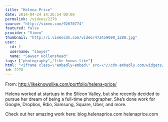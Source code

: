 ```yaml
---
title: "Helena Price"
date: 2014-04-24 14:26:54 00:00
permalink: /videos/2278
source: "http://vimeo.com/92670774"
featured: false
provider: "Vimeo"
thumbnail: "http://i.vimeocdn.com/video/472459090_1280.jpg"
user:
  id: 1
  username: "sawyer"
  name: "Sawyer Hollenshead"
tags: ["photography","like knows like"]
html: "<iframe class=\"embedly-embed\" src=\"//cdn.embedly.com/widgets/media.html?src=http%3A%2F%2Fplayer.vimeo.com%2Fvideo%2F92670774&wmode=transparent&src_secure=1&url=http%3A%2F%2Fvimeo.com%2F92670774&image=http%3A%2F%2Fi.vimeocdn.com%2Fvideo%2F472459090_1280.jpg&key=daaebf4d9cdd46779200162d0ca86e20&type=text%2Fhtml&schema=vimeo\" width=\"1280\" height=\"720\" scrolling=\"no\" frameborder=\"0\" allowfullscreen></iframe>"
id: 2278
---
```


From: http://likeknowslike.com/portfolio/helena-price/

Helena worked at startups in the Silicon Valley, but she recently decided to pursue her dream of being a full-time photographer. She’s done work for Google, Dropbox, Rdio, Samsung, Square, Uber, and more.

Check out her amazing work here:
blog.helenaprice.com
helenaprice.com